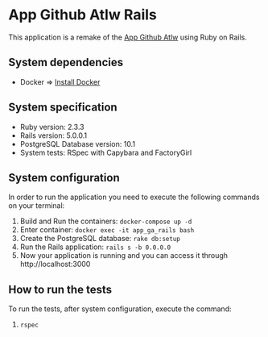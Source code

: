 # App Github Atlw Rails

This application is a remake of the [App Github Atlw](https://github.com/demmet/app_github_atlw) using Ruby on Rails.

## System dependencies

- Docker => [Install Docker](https://docs.docker.com/engine/installation/)

## System specification

- Ruby version: 2.3.3
- Rails version: 5.0.0.1
- PostgreSQL Database version: 10.1
- System tests: RSpec with Capybara and FactoryGirl

## System configuration

In order to run the application you need to execute the following commands on your terminal:

1. Build and Run the containers: `docker-compose up -d`
1. Enter container: `docker exec -it app_ga_rails bash`
1. Create the PostgreSQL database: `rake db:setup`
1. Run the Rails application: `rails s -b 0.0.0.0`
1. Now your application is running and you can access it through http://localhost:3000

## How to run the tests

To run the tests, after system configuration, execute the command:

1. `rspec`